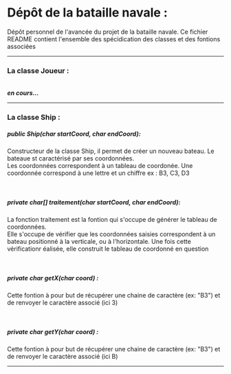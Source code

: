 <h1>Dépôt de la bataille navale :</h1>

<p>Dépôt personnel de l'avancée du projet de la bataille navale. Ce fichier README contient l'ensemble des spécidication des classes et des fontions associées</p>
<hr/>
<h3> La classe Joueur :</h3>
<br/>
<b><i>en cours...</i></b>
<hr/>
<h3> La classe Ship :</h3>
    <h5>public Ship(char startCoord, char endCoord):</h5>
    <p>Constructeur de la classe Ship, il permet de créer un nouveau bateau. Le bateaue st caractérisé par ses coordonnées. <br/> Les coordonnées correspondent à un tableau de coordonée. Une coordonnée correspond à une lettre et un chiffre ex : B3, C3, D3</p><br/>
    <h5>private char[] traitement(char startCoord, char endCoord):</h5>
    <p>La fonction traitement est la fontion qui s'occupe de générer le tableau de coordonnées.<br/> Elle s'occupe de vérifier que les coordonnées saisies correspondent à un bateau positionné à la verticale, ou à l'horizontale. Une fois cette vérificationr éalisée, elle construit le tableau de coordonné en question</p><br/>
    <h5>private char getX(char coord) :</h5>
    <p>Cette fontion à pour but de récupérer une chaine de caractère (ex: "B3") et de renvoyer le caractère associé (ici 3)</p><br/>
   <h5> private char getY(char coord) :</h5>
    <p>Cette fontion à pour but de récupérer une chaine de caractère (ex: "B3") et de renvoyer le caractère associé (ici B)</p>
    <hr/>
    